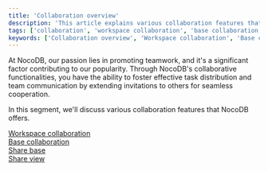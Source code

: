 ```yaml
---
title: 'Collaboration overview'
description: 'This article explains various collaboration features that NocoDB offers.'
tags: ['collaboration', 'workspace collaboration', 'base collaboration', 'share base', 'share view']
keywords: ['Collaboration overview', 'Workspace collaboration', 'Base collaboration', 'Share base', 'Share view', 'Team collaboration', 'Workspace management', 'Workspace settings', 'Workspace administration', 'Member invitation', 'User access', 'Member management', 'Workspace teamwork', 'Workspace organization']
---
```


At NocoDB, our passion lies in promoting teamwork, and it's a significant factor contributing to our popularity. Through NocoDB's collaborative functionalities, you have the ability to foster effective task distribution and team communication by extending invitations to others for seamless cooperation.

In this segment, we'll discuss various collaboration features that NocoDB offers.

[Workspace collaboration](workspace-collaboration)  
[Base collaboration](base-collaboration)  
[Share base](share-base)  
[Share view](share-view)
